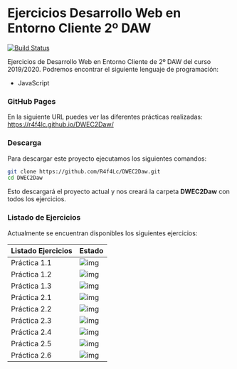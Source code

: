 # Ejercicios Desarrollo Web en Entorno Cliente 2º DAW

[![Build Status](https://travis-ci.org/joemccann/dillinger.svg?branch=master)](https://github.com/R4f4Lc/DWEC2Daw)

Ejercicios de Desarrollo Web en Entorno Cliente de 2º DAW del curso 2019/2020. Podremos encontrar el siguiente lenguaje de programación: 

  - JavaScript

### GitHub Pages
En la siguiente URL puedes ver las diferentes prácticas realizadas:
https://r4f4lc.github.io/DWEC2Daw/

### Descarga
Para descargar este proyecto ejecutamos los siguientes comandos: 

```sh
git clone https://github.com/R4f4Lc/DWEC2Daw.git
cd DWEC2Daw
```
Esto descargará el proyecto actual y nos creará la carpeta **DWEC2Daw** con todos los ejercicios.

### Listado de Ejercicios

Actualmente se encuentran disponibles los siguientes ejercicios:

| Listado Ejercicios | Estado |
| ------ | ------ |
| Práctica 1.1 |![img](http://i.imgur.com/VJ7IoXU.png) |
| Práctica 1.2 |![img](http://i.imgur.com/VJ7IoXU.png) |
| Práctica 1.3 |![img](http://i.imgur.com/VJ7IoXU.png) |
| Práctica 2.1 |![img](http://i.imgur.com/VJ7IoXU.png) |
| Práctica 2.2 |![img](http://i.imgur.com/VJ7IoXU.png) |
| Práctica 2.3 |![img](http://i.imgur.com/kR8HJwg.png) |
| Práctica 2.4 |![img](http://i.imgur.com/VJ7IoXU.png) |
| Práctica 2.5 |![img](http://i.imgur.com/VJ7IoXU.png) |
| Práctica 2.6 |![img](http://i.imgur.com/VJ7IoXU.png) |


[Twitter]: <https://twitter.com/RafaLpeC/>